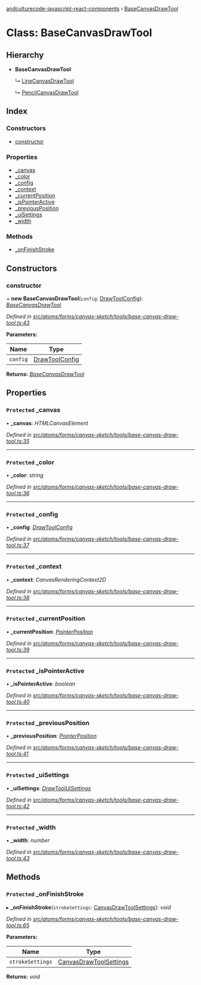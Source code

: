 [andculturecode-javascript-react-components](../README.md) › [BaseCanvasDrawTool](basecanvasdrawtool.md)

# Class: BaseCanvasDrawTool

## Hierarchy

* **BaseCanvasDrawTool**

  ↳ [LineCanvasDrawTool](linecanvasdrawtool.md)

  ↳ [PencilCanvasDrawTool](pencilcanvasdrawtool.md)

## Index

### Constructors

* [constructor](basecanvasdrawtool.md#constructor)

### Properties

* [_canvas](basecanvasdrawtool.md#protected-_canvas)
* [_color](basecanvasdrawtool.md#protected-_color)
* [_config](basecanvasdrawtool.md#protected-_config)
* [_context](basecanvasdrawtool.md#protected-_context)
* [_currentPosition](basecanvasdrawtool.md#protected-_currentposition)
* [_isPointerActive](basecanvasdrawtool.md#protected-_ispointeractive)
* [_previousPosition](basecanvasdrawtool.md#protected-_previousposition)
* [_uiSettings](basecanvasdrawtool.md#protected-_uisettings)
* [_width](basecanvasdrawtool.md#protected-_width)

### Methods

* [_onFinishStroke](basecanvasdrawtool.md#protected-_onfinishstroke)

## Constructors

###  constructor

\+ **new BaseCanvasDrawTool**(`config`: [DrawToolConfig](../interfaces/drawtoolconfig.md)): *[BaseCanvasDrawTool](basecanvasdrawtool.md)*

*Defined in [src/atoms/forms/canvas-sketch/tools/base-canvas-draw-tool.ts:43](https://github.com/AndcultureCode/AndcultureCode.JavaScript.React.Components/blob/70e5ccf/src/atoms/forms/canvas-sketch/tools/base-canvas-draw-tool.ts#L43)*

**Parameters:**

Name | Type |
------ | ------ |
`config` | [DrawToolConfig](../interfaces/drawtoolconfig.md) |

**Returns:** *[BaseCanvasDrawTool](basecanvasdrawtool.md)*

## Properties

### `Protected` _canvas

• **_canvas**: *HTMLCanvasElement*

*Defined in [src/atoms/forms/canvas-sketch/tools/base-canvas-draw-tool.ts:35](https://github.com/AndcultureCode/AndcultureCode.JavaScript.React.Components/blob/70e5ccf/src/atoms/forms/canvas-sketch/tools/base-canvas-draw-tool.ts#L35)*

___

### `Protected` _color

• **_color**: *string*

*Defined in [src/atoms/forms/canvas-sketch/tools/base-canvas-draw-tool.ts:36](https://github.com/AndcultureCode/AndcultureCode.JavaScript.React.Components/blob/70e5ccf/src/atoms/forms/canvas-sketch/tools/base-canvas-draw-tool.ts#L36)*

___

### `Protected` _config

• **_config**: *[DrawToolConfig](../interfaces/drawtoolconfig.md)*

*Defined in [src/atoms/forms/canvas-sketch/tools/base-canvas-draw-tool.ts:37](https://github.com/AndcultureCode/AndcultureCode.JavaScript.React.Components/blob/70e5ccf/src/atoms/forms/canvas-sketch/tools/base-canvas-draw-tool.ts#L37)*

___

### `Protected` _context

• **_context**: *CanvasRenderingContext2D*

*Defined in [src/atoms/forms/canvas-sketch/tools/base-canvas-draw-tool.ts:38](https://github.com/AndcultureCode/AndcultureCode.JavaScript.React.Components/blob/70e5ccf/src/atoms/forms/canvas-sketch/tools/base-canvas-draw-tool.ts#L38)*

___

### `Protected` _currentPosition

• **_currentPosition**: *[PointerPosition](../interfaces/pointerposition.md)*

*Defined in [src/atoms/forms/canvas-sketch/tools/base-canvas-draw-tool.ts:39](https://github.com/AndcultureCode/AndcultureCode.JavaScript.React.Components/blob/70e5ccf/src/atoms/forms/canvas-sketch/tools/base-canvas-draw-tool.ts#L39)*

___

### `Protected` _isPointerActive

• **_isPointerActive**: *boolean*

*Defined in [src/atoms/forms/canvas-sketch/tools/base-canvas-draw-tool.ts:40](https://github.com/AndcultureCode/AndcultureCode.JavaScript.React.Components/blob/70e5ccf/src/atoms/forms/canvas-sketch/tools/base-canvas-draw-tool.ts#L40)*

___

### `Protected` _previousPosition

• **_previousPosition**: *[PointerPosition](../interfaces/pointerposition.md)*

*Defined in [src/atoms/forms/canvas-sketch/tools/base-canvas-draw-tool.ts:41](https://github.com/AndcultureCode/AndcultureCode.JavaScript.React.Components/blob/70e5ccf/src/atoms/forms/canvas-sketch/tools/base-canvas-draw-tool.ts#L41)*

___

### `Protected` _uiSettings

• **_uiSettings**: *[DrawToolUiSettings](../interfaces/drawtooluisettings.md)*

*Defined in [src/atoms/forms/canvas-sketch/tools/base-canvas-draw-tool.ts:42](https://github.com/AndcultureCode/AndcultureCode.JavaScript.React.Components/blob/70e5ccf/src/atoms/forms/canvas-sketch/tools/base-canvas-draw-tool.ts#L42)*

___

### `Protected` _width

• **_width**: *number*

*Defined in [src/atoms/forms/canvas-sketch/tools/base-canvas-draw-tool.ts:43](https://github.com/AndcultureCode/AndcultureCode.JavaScript.React.Components/blob/70e5ccf/src/atoms/forms/canvas-sketch/tools/base-canvas-draw-tool.ts#L43)*

## Methods

### `Protected` _onFinishStroke

▸ **_onFinishStroke**(`strokeSettings`: [CanvasDrawToolSettings](../interfaces/canvasdrawtoolsettings.md)): *void*

*Defined in [src/atoms/forms/canvas-sketch/tools/base-canvas-draw-tool.ts:65](https://github.com/AndcultureCode/AndcultureCode.JavaScript.React.Components/blob/70e5ccf/src/atoms/forms/canvas-sketch/tools/base-canvas-draw-tool.ts#L65)*

**Parameters:**

Name | Type |
------ | ------ |
`strokeSettings` | [CanvasDrawToolSettings](../interfaces/canvasdrawtoolsettings.md) |

**Returns:** *void*
